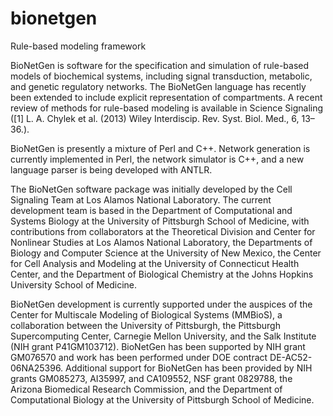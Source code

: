 # bionetgen
Rule-based modeling framework

BioNetGen is software for the specification and simulation of rule-based models of biochemical systems, including signal transduction, metabolic, and genetic regulatory networks. The BioNetGen language has recently been extended to include explicit representation of compartments. A recent review of methods for rule-based modeling is available in Science Signaling ([1] L. A. Chylek et al. (2013) Wiley Interdiscip. Rev. Syst. Biol. Med., 6, 13–36.).

BioNetGen is presently a mixture of Perl and C++. Network generation is currently implemented in Perl, the network simulator is C++, and a new language parser is being developed with ANTLR.

The BioNetGen software package was initially developed by the Cell Signaling Team at Los Alamos National Laboratory. The current development team is based in the Department of Computational and Systems Biology at the University of Pittsburgh School of Medicine, with contributions from collaborators at the Theoretical Division and Center for Nonlinear Studies at Los Alamos National Laboratory, the Departments of Biology and Computer Science at the University of New Mexico, the Center for Cell Analysis and Modeling at the University of Connecticut Health Center, and the Department of Biological Chemistry at the Johns Hopkins University School of Medicine.

BioNetGen development is currently supported under the auspices of the Center for Multiscale Modeling of Biological Systems (MMBioS), a collaboration between the University of Pittsburgh, the Pittsburgh Supercomputing Center, Carnegie Mellon University, and the Salk Institute (NIH grant P41GM103712). BioNetGen has been supported by NIH grant GM076570 and work has been performed under DOE contract DE-AC52-06NA25396. Additional support for BioNetGen has been provided by NIH grants GM085273, AI35997, and CA109552, NSF grant 0829788, the Arizona Biomedical Research Commission, and the Department of Computational Biology at the University of Pittsburgh School of Medicine.
